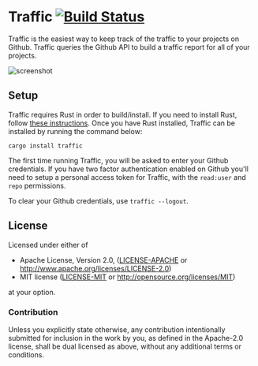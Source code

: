 # Traffic [![Build Status](https://travis-ci.org/JoshMcguigan/traffic.svg?branch=master)](https://travis-ci.org/JoshMcguigan/traffic)

Traffic is the easiest way to keep track of the traffic to your projects on Github. Traffic queries the Github API to build a traffic report for all of your projects.

![screenshot](https://user-images.githubusercontent.com/22216761/40780038-fc70cae8-648b-11e8-85b3-361a9a781461.png)

## Setup

Traffic requires Rust in order to build/install. If you need to install Rust, follow [these instructions](https://www.rust-lang.org/en-US/install.html). Once you have Rust installed, Traffic can be installed by running the command below:

```
cargo install traffic
```

The first time running Traffic, you will be asked to enter your Github credentials. If you have two factor authentication enabled on Github you'll need to setup a personal access token for Traffic, with the `read:user` and `repo` permissions.

To clear your Github credentials, use `traffic --logout`.

## License

Licensed under either of

 * Apache License, Version 2.0, ([LICENSE-APACHE](LICENSE-APACHE) or http://www.apache.org/licenses/LICENSE-2.0)
 * MIT license ([LICENSE-MIT](LICENSE-MIT) or http://opensource.org/licenses/MIT)

at your option.

### Contribution

Unless you explicitly state otherwise, any contribution intentionally submitted
for inclusion in the work by you, as defined in the Apache-2.0 license, shall be dual licensed as above, without any
additional terms or conditions.
